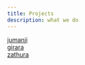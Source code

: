 ```yaml
---
title: Projects
description: what we do
---
```


<div class="project_col jumanji">
  <div class="project_col_inner">
    <a href=/projects/jumanji><span>jumanji<span></a>
  </div>
</div>

<div class="project_col girara">
  <div class="project_col_inner">
    <a href=/projects/girara><span>girara<span></a>
  </div>
</div>

<div class="project_col zathura">
  <div class="project_col_inner">
    <a href=/projects/zathura><span>zathura<span></a>
  </div>
</div>
